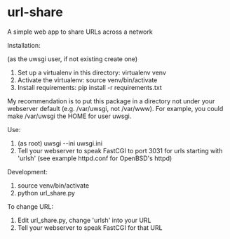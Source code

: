 # url-share
A simple web app to share URLs across a network

Installation:

(as the uwsgi user, if not existing create one)

1. Set up a virtualenv in this directory: virtualenv venv
1. Activate the virtualenv: source venv/bin/activate
1. Install requirements: pip install -r requirements.txt

My recommendation is to put this package in a directory not under your webserver default (e.g. /var/uwsgi, not /var/www). For example, you could make /var/uwsgi the HOME for user uwsgi.

Use:

1. (as root) uwsgi --ini uwsgi.ini
2. Tell your webserver to speak FastCGI to port 3031 for urls starting with 'urlsh' (see example httpd.conf for OpenBSD's httpd)

Development:

1. source venv/bin/activate
1. python url_share.py

To change URL:

1. Edit url_share.py, change 'urlsh' into your URL
2. Tell your webserver to speak FastCGI for that URL
